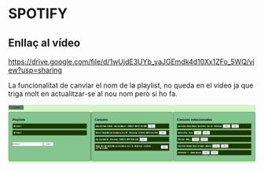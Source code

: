 # SPOTIFY

## Enllaç al vídeo

https://drive.google.com/file/d/1wUjdE3UYb_yaJGEmdk4d10Xx1ZFo_5WQ/view?usp=sharing

La funcionalitat de canviar el nom de la playlist, no queda en el vídeo ja que triga molt en actualitzar-se al nou nom però si ho fa.

<img src="imgs_readme/spotify2.png">

